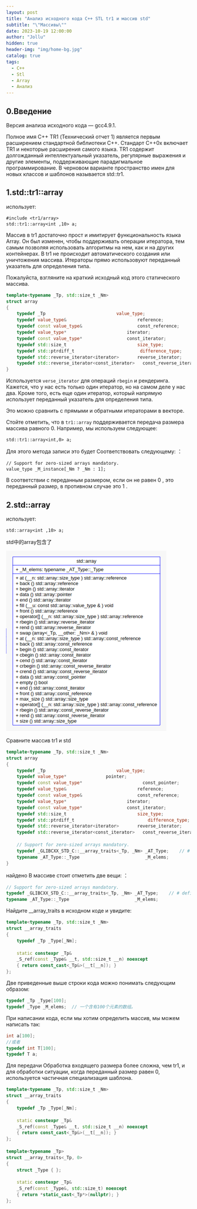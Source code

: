 ```yaml
---
layout: post
title: "Анализ исходного кода C++ STL tr1 и массив std"
subtitle: "\"Массивы\""
date: 2023-10-19 12:00:00
author: "Jollu"
hidden: true
header-img: "img/home-bg.jpg"
catalog: true
tags:
  - C++
  - Stl
  - Array
  - Анализ
---
```


## 0.Введение

Версия анализа исходного кода — gcc4.9.1.

Полное имя C++ TR1 (Технический отчет 1) является первым расширением стандартной библиотеки C++. Стандарт C++0x включает
TR1 и некоторые расширения самого языка. TR1 содержит долгожданный интеллектуальный указатель, регулярные выражения и
другие элементы, поддерживающие парадигмальное программирование. В черновом варианте пространство имен для новых классов
и шаблонов называется std::tr1.

## 1.std::tr1::array

использует:

```
#include <tr1/array>
std::tr1::array<int ,10> a;
```

Массив в tr1 достаточно прост и имитирует функциональность языка Array. Он был изменен, чтобы поддерживать операции
итератора, тем самым позволяя использовать алгоритмы на нем, как и на других контейнерах. В tr1 не происходит
автоматического создания или уничтожения массива. Итераторы прямо использовуют переданный указатель для определения
типа.

Пожалуйста, взгляните на краткий исходный код этого статического массива.

```cpp
template<typename _Tp, std::size_t _Nm>
struct array
{
    typedef _Tp 	    			      value_type;
    typedef value_type&                   	      reference;
    typedef const value_type&             	      const_reference;
    typedef value_type*          		      iterator;
    typedef const value_type*			      const_iterator;
    typedef std::size_t                    	      size_type;
    typedef std::ptrdiff_t                   	   difference_type;
    typedef std::reverse_iterator<iterator>	      reverse_iterator;
    typedef std::reverse_iterator<const_iterator>   const_reverse_iterator;
}
```

Используется `verse_iterator` для операций `rbegin` и рендеринга. Кажется, что у нас есть только один итератор, но на
самом деле у нас два. Кроме того, есть еще один итератор, который напрямую использует переданный указатель для
определения типа.

Это можно сравнить с прямыми и обратными итераторами в векторе.

Стойте отметить, что в `tr1::array` поддерживается передача размера массива равного 0. Например, мы используем
следующее:

```
std::tr1::array<int,0> a;
```

Для этого метода записи это будет Соответствовать следующему: ：

```
// Support for zero-sized arrays mandatory.
value_type _M_instance[_Nm ? _Nm : 1];
```

В соответствии с переданным размером, если он не равен 0 , это переданный размер, в противном случае это 1 .

## 2.std::array

использует:

```
std::array<int ,10> a;
```

std中的array包含了

![std_array.png](https://raw.githubusercontent.com/Light-City/cloudimg/master/std_array.png)

Сравните массив tr1 и std

```cpp
template<typename _Tp, std::size_t _Nm>
struct array
{
    typedef _Tp 	    			      value_type;
    typedef value_type*			      pointer;
    typedef const value_type*                       const_pointer;
    typedef value_type&                   	      reference;
    typedef const value_type&             	      const_reference;
    typedef value_type*          		      iterator;
    typedef const value_type*			      const_iterator;
    typedef std::size_t                    	      size_type;
    typedef std::ptrdiff_t                   	      difference_type;
    typedef std::reverse_iterator<iterator>	      reverse_iterator;
    typedef std::reverse_iterator<const_iterator>   const_reverse_iterator;

    // Support for zero-sized arrays mandatory.
    typedef _GLIBCXX_STD_C::__array_traits<_Tp, _Nm> _AT_Type;    // # define _GLIBCXX_STD_C std
    typename _AT_Type::_Type                         _M_elems;
}
```

найдено В массиве стоит отметить две вещи:
：

```cpp
// Support for zero-sized arrays mandatory.
typedef _GLIBCXX_STD_C::__array_traits<_Tp, _Nm> _AT_Type;    // # define _GLIBCXX_STD_C std
typename _AT_Type::_Type                         _M_elems;
```

Найдите __array_traits в исходном коде и увидите:

```cpp
template<typename _Tp, std::size_t _Nm>
struct __array_traits
{
    typedef _Tp _Type[_Nm];

    static constexpr _Tp&
    _S_ref(const _Type& __t, std::size_t __n) noexcept
    { return const_cast<_Tp&>(__t[__n]); }
};
```

Две приведенные выше строки кода можно понимать следующим образом:

```cpp
typedef _Tp _Type[100];
typedef _Type _M_elems;  // 一个含有100个元素的数组。
```

При написании кода, если мы хотим определить массив, мы можем написать так:

```cpp
int a[100];
//或者
typedef int T[100];
typedef T a;
```

Для передачи Обработка входящего размера более сложна, чем tr1, и для обработки ситуации, когда переданный размер равен
0, используется частичная специализация шаблона.

```cpp
template<typename _Tp, std::size_t _Nm>
struct __array_traits
{
    typedef _Tp _Type[_Nm];

    static constexpr _Tp&
    _S_ref(const _Type& __t, std::size_t __n) noexcept
    { return const_cast<_Tp&>(__t[__n]); }
};

template<typename _Tp>
struct __array_traits<_Tp, 0>
{
    struct _Type { };

    static constexpr _Tp&
    _S_ref(const _Type&, std::size_t) noexcept
    { return *static_cast<_Tp*>(nullptr); }
};
```
